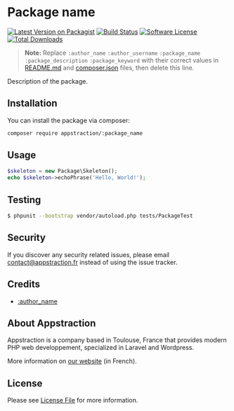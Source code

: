 # Package name

[![Latest Version on Packagist](https://img.shields.io/packagist/v/spatie/:package_name.svg?style=flat-square)](https://packagist.org/packages/appstraction/:package_name)
[![Build Status](https://img.shields.io/travis/cba85/coolcolors/master.svg?style=flat-square)](https://travis-ci.org/cba85/coolcolors)
[![Software License](https://img.shields.io/badge/license-MIT-brightgreen.svg?style=flat-square)](LICENSE.md)
[![Total Downloads](https://img.shields.io/packagist/dt/appstraction/:package_name.svg?style=flat-square)](https://packagist.org/packages/appstraction/:package_name)

> **Note:** Replace ```:author_name``` ```:author_username``` ```:package_name``` ```:package_description``` ```:package_keyword``` with their correct values in [README.md](README.md) and [composer.json](composer.json) files, then delete this line.

Description of the package.

## Installation

You can install the package via composer:

``` bash
composer require appstraction/:package_name
```

## Usage

``` php
$skeleton = new Package\Skeleton();
echo $skeleton->echoPhrase('Hello, World!');
```

## Testing

``` bash
$ phpunit --bootstrap vendor/autoload.php tests/PackageTest
```

## Security

If you discover any security related issues, please email contact@appstraction.fr instead of using the issue tracker.

## Credits

- [:author_name](https://github.com/:author_username)

## About Appstraction

Appstraction is a company based in Toulouse, France that provides modern PHP web developpement, specialized in Laravel and Wordpress.

More information on [our website](https://www.appstraction.fr) (in French).

## License

Please see [License File](LICENSE.md) for more information.
